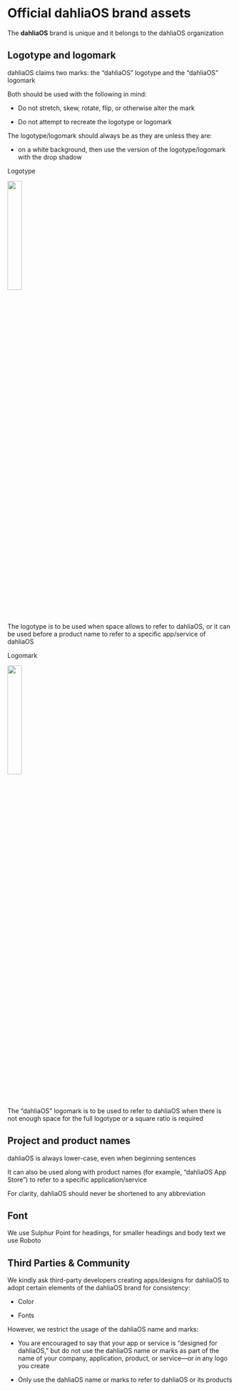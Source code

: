 # Official dahliaOS brand assets

The **dahliaOS** brand is unique and it belongs to the dahliaOS organization

## Logotype and logomark

dahliaOS claims two marks: the “dahliaOS” logotype and the “dahliaOS” logomark

Both should be used with the following in mind:

- Do not stretch, skew, rotate, flip, or otherwise alter the mark

- Do not attempt to recreate the logotype or logomark

The logotype/logomark should always be as they are unless they are: 

- on a white background, then use the version of the logotype/logomark with the drop shadow

Logotype

<p>
  <img width="25%" src="https://github.com/dahlia-os/brand/blob/master/Logo%20SVGs/dahliaOS%20logo%20with%20text%20(drop%20shadow).svg"
</p>

The logotype is to be used when space allows to refer to dahliaOS, or it can be used before a product name to refer to a specific app/service of dahliaOS

Logomark

<p>
  <img width="25%" src="https://github.com/dahlia-os/brand/blob/master/Logo%20SVGs/dahliaOS%20logo%20(drop%20shadow).svg"
</p>

The “dahliaOS” logomark is to be used to refer to dahliaOS when there is not enough space for the full logotype or a square ratio is required

## Project and product names

dahliaOS is always lower-case, even when beginning sentences

It can also be used along with product names (for example, “dahliaOS App Store”) to refer to a specific application/service

For clarity, dahliaOS should never be shortened to any abbreviation

## Font

We use Sulphur Point for headings, for smaller headings and body text we use Roboto

## Third Parties & Community

We kindly ask third-party developers creating apps/designs for dahliaOS to adopt certain elements of the dahliaOS brand for consistency:

- Color

- Fonts

However, we restrict the usage of the dahliaOS name and marks:

- You are encouraged to say that your app or service is “designed for dahliaOS,” but do not use the dahliaOS name or marks as part of the name of your company, application, product, or service—or in any logo you create

- Only use the dahliaOS name or marks to refer to dahliaOS or its products
